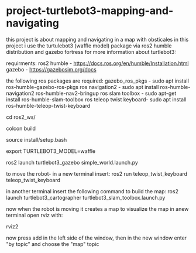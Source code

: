 # project-turtlebot3-mapping-and-navigating
this project is about mapping and navigating in a map with obsticales
in this project i use the turtulebot3 (waffle model) package via ros2 humble distribution and gazebo fortress
for more information about turtlebot3:


requirments:
ros2 humble - https://docs.ros.org/en/humble/Installation.html
gazebo - https://gazebosim.org/docs

the following ros packages are required: 
gazebo_ros_pkgs - sudo apt install ros-humble-gazebo-ros-pkgs
ros navigation2 -  sudo apt install ros-humble-navigation2 ros-humble-nav2-bringup
ros slam toolbox - sudo apt-get install ros-humble-slam-toolbox
ros teleop twist keyboard- sudo apt install ros-humble-teleop-twist-keyboard


cd ros2_ws/

colcon build

source install/setup.bash

export TURTLEBOT3_MODEL=waffle

ros2 launch turtlebot3_gazebo simple_world.launch.py

to move the robot- in a new terminal insert:
ros2 run teleop_twist_keyboard teleop_twist_keyboard

in another terminal insert the following command to build the map:
ros2 launch turtlebot3_cartographer turtlebot3_slam_toolbox.launch.py 

now when the robot is moving it creates a map
to visualize the map in anew terminal open rviz with:

rviz2

now press add in the left side of the window, then in the new window enter "by topic" and choose the "map" topic 
